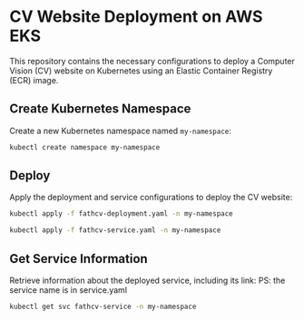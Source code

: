 # CV Website Deployment on AWS EKS

This repository contains the necessary configurations to deploy a Computer Vision (CV) website on Kubernetes using an Elastic Container Registry (ECR) image.


## Create Kubernetes Namespace

Create a new Kubernetes namespace named `my-namespace`:

```bash
kubectl create namespace my-namespace
```

## Deploy
Apply the deployment and service configurations to deploy the CV website:

```bash
kubectl apply -f fathcv-deployment.yaml -n my-namespace
```
```bash
kubectl apply -f fathcv-service.yaml -n my-namespace
```

## Get Service Information
Retrieve information about the deployed service, including its link:
PS: the service name is in service.yaml
```bash
kubectl get svc fathcv-service -n my-namespace
```



